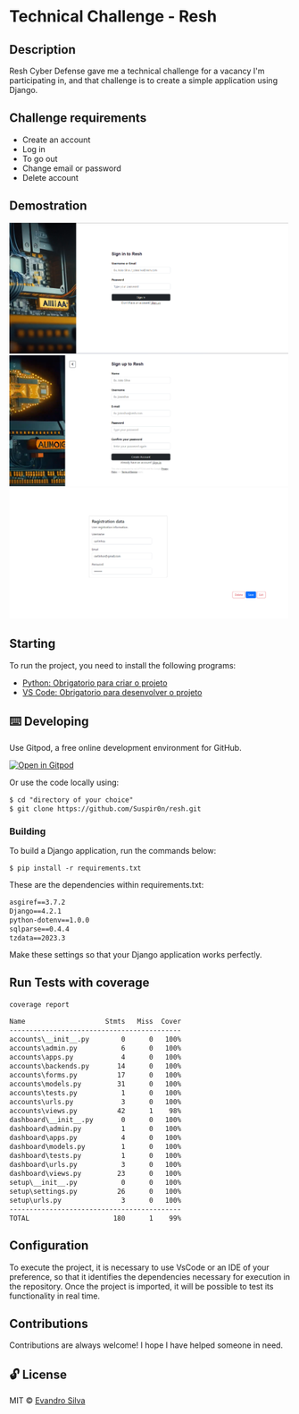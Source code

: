 # Technical Challenge - Resh

## Description

Resh Cyber Defense gave me a technical challenge for a vacancy I'm participating in,
and that challenge is to create a simple application using Django.

## Challenge requirements

  - Create an account
  - Log in
  - To go out
  - Change email or password
  - Delete account

## Demostration


<img width="500" src="./static/assets/tela-login.png">
<img width="500" src="./static/assets/tela-cadastro.png">
<img width="500" src="./static/assets/home.png">

## Starting

To run the project, you need to install the following programs:

- [Python: Obrigatorio para criar o projeto](https://www.python.org/downloads/)
- [VS Code: Obrigatorio para desenvolver o projeto](https://code.visualstudio.com/)

## ⌨️ Developing

Use Gitpod, a free online development environment for GitHub.

[![Open in Gitpod](https://gitpod.io/button/open-in-gitpod.svg)](https://gitpod.io/#https://github.com/Suspir0n/resh.git)

Or use the code locally using:
```
$ cd "directory of your choice"
$ git clone https://github.com/Suspir0n/resh.git
```

### Building

To build a Django application, run the commands below:

```
$ pip install -r requirements.txt
```

These are the dependencies within requirements.txt:

```
asgiref==3.7.2
Django==4.2.1
python-dotenv==1.0.0
sqlparse==0.4.4
tzdata==2023.3
```

Make these settings so that your Django application works perfectly.

## Run Tests with coverage

````
coverage report
```` 

````
Name                    Stmts   Miss  Cover
-------------------------------------------
accounts\__init__.py        0      0   100%
accounts\admin.py           6      0   100%
accounts\apps.py            4      0   100%
accounts\backends.py       14      0   100%
accounts\forms.py          17      0   100%
accounts\models.py         31      0   100%
accounts\tests.py           1      0   100%
accounts\urls.py            3      0   100%
accounts\views.py          42      1    98%
dashboard\__init__.py       0      0   100%
dashboard\admin.py          1      0   100%
dashboard\apps.py           4      0   100%
dashboard\models.py         1      0   100%
dashboard\tests.py          1      0   100%
dashboard\urls.py           3      0   100%
dashboard\views.py         23      0   100%
setup\__init__.py           0      0   100%
setup\settings.py          26      0   100%
setup\urls.py               3      0   100%
-------------------------------------------
TOTAL                     180      1    99%
````

## Configuration

To execute the project, it is necessary to use VsCode or an IDE of your preference, so that it identifies the dependencies necessary for execution in the repository. Once the project is imported, it will be possible to test its functionality in real time.

## Contributions

Contributions are always welcome! I hope I have helped someone in need.

## 🔓 License
MIT © [Evandro Silva](https://www.linkedin.com/in/suspir0n/)